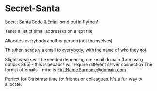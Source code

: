 # Secret-Santa
Secret Santa Code &amp; Email send out in Python!

Takes a list of email addresses on a text file, 

Allocates everybody another person (not themselves)

This then sends via email to everybody, with the name of who they got.


Slight tweaks will be needed depending on:
Email domain (I am using outlook 365) - this is because will require different server connection
The format of emails - mine is FirstName.Surname@domain.com

Perfect for Christmas time for friends or colleagues. It's a fun way to allocate.
